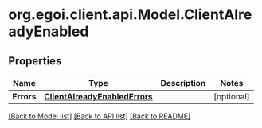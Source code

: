 
# org.egoi.client.api.Model.ClientAlreadyEnabled

## Properties

Name | Type | Description | Notes
------------ | ------------- | ------------- | -------------
**Errors** | [**ClientAlreadyEnabledErrors**](ClientAlreadyEnabledErrors.md) |  | [optional] 

[[Back to Model list]](../README.md#documentation-for-models)
[[Back to API list]](../README.md#documentation-for-api-endpoints)
[[Back to README]](../README.md)

